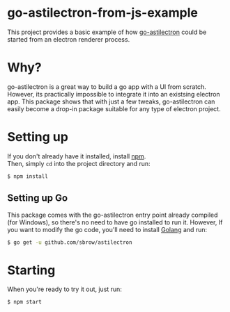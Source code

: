 # go-astilectron-from-js-example

This project provides a basic example of how [go-astilectron](https://github.com/asticode/astilectron) could be started
from an electron renderer process.

# Why?

go-astilectron is a great way to build a go app with a UI from scratch.
However, its practically impossible to integrate it into an existsing electron app.
This package shows that with just a few tweaks, go-astilectron can easily become a drop-in package suitable for any type of electron project.

# Setting up

If you don't already have it installed, install [npm](https://nodejs.org/en/).  
Then, simply `cd` into the project directory and run:

```bash
$ npm install
```

## Setting up Go

This package comes with the go-astilectron entry point already compiled (for Windows), so there's no need to have go installed to run it.
However, If you want to modify the go code, you'll need to install [Golang](https://golang.org/dl/) and run:

```bash
$ go get -u github.com/sbrow/astilectron
```

# Starting

When you're ready to try it out, just run:

```bash
$ npm start
```
